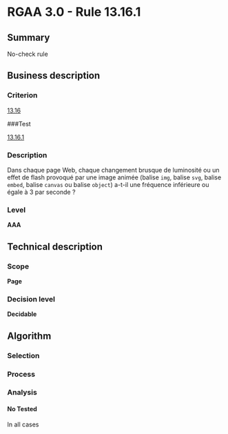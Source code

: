 # RGAA 3.0 -  Rule 13.16.1

## Summary

No-check rule

## Business description

### Criterion

[13.16](http://references.modernisation.gouv.fr/referentiel-technique-0#crit-13-16)

###Test

[13.16.1](http://references.modernisation.gouv.fr/referentiel-technique-0#test-13-16-1)

### Description

Dans chaque page Web, chaque changement brusque de luminosit&eacute; ou un effet de flash provoqu&eacute; par une image anim&eacute;e (balise `img`, balise `svg`, balise `embed`, balise `canvas` ou balise `object`) a-t-il une fr&eacute;quence inf&eacute;rieure ou &eacute;gale &agrave; 3 par seconde ?

### Level

**AAA**

## Technical description

### Scope

**Page**

### Decision level

**Decidable**

## Algorithm

### Selection

### Process

### Analysis

#### No Tested 

In all cases




